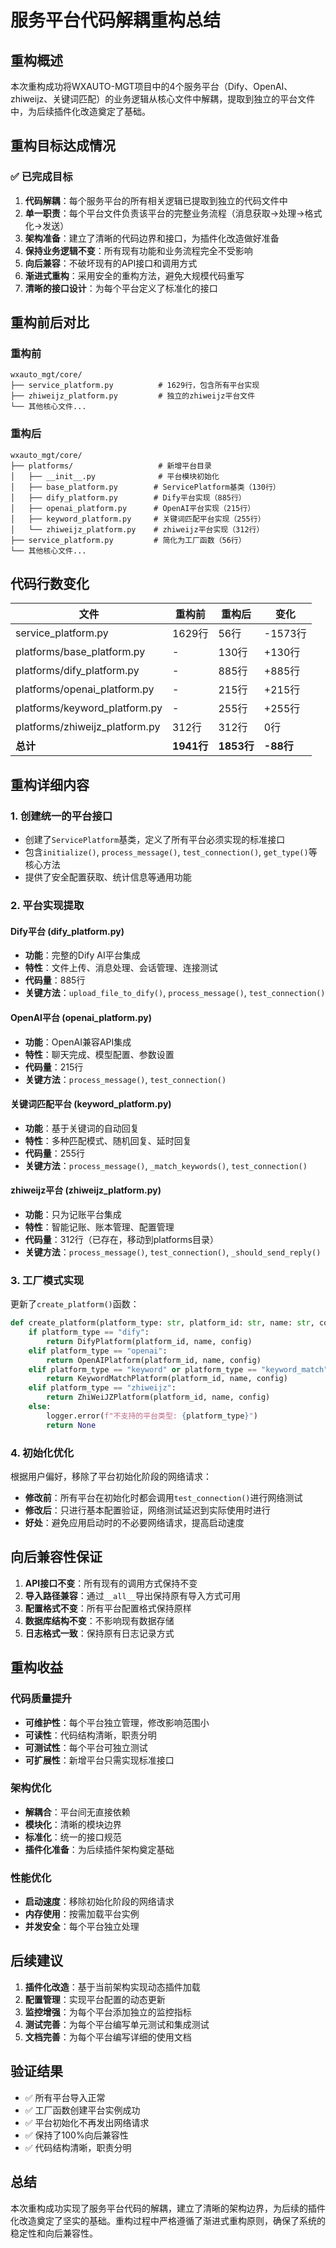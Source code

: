 # 服务平台代码解耦重构总结

## 重构概述

本次重构成功将WXAUTO-MGT项目中的4个服务平台（Dify、OpenAI、zhiweijz、关键词匹配）的业务逻辑从核心文件中解耦，提取到独立的平台文件中，为后续插件化改造奠定了基础。

## 重构目标达成情况

### ✅ 已完成目标

1. **代码解耦**：每个服务平台的所有相关逻辑已提取到独立的代码文件中
2. **单一职责**：每个平台文件负责该平台的完整业务流程（消息获取→处理→格式化→发送）
3. **架构准备**：建立了清晰的代码边界和接口，为插件化改造做好准备
4. **保持业务逻辑不变**：所有现有功能和业务流程完全不受影响
5. **向后兼容**：不破坏现有的API接口和调用方式
6. **渐进式重构**：采用安全的重构方法，避免大规模代码重写
7. **清晰的接口设计**：为每个平台定义了标准化的接口

## 重构前后对比

### 重构前
```
wxauto_mgt/core/
├── service_platform.py          # 1629行，包含所有平台实现
├── zhiweijz_platform.py         # 独立的zhiweijz平台文件
└── 其他核心文件...
```

### 重构后
```
wxauto_mgt/core/
├── platforms/                   # 新增平台目录
│   ├── __init__.py              # 平台模块初始化
│   ├── base_platform.py        # ServicePlatform基类（130行）
│   ├── dify_platform.py        # Dify平台实现（885行）
│   ├── openai_platform.py      # OpenAI平台实现（215行）
│   ├── keyword_platform.py     # 关键词匹配平台实现（255行）
│   └── zhiweijz_platform.py    # zhiweijz平台实现（312行）
├── service_platform.py         # 简化为工厂函数（56行）
└── 其他核心文件...
```

## 代码行数变化

| 文件 | 重构前 | 重构后 | 变化 |
|------|--------|--------|------|
| service_platform.py | 1629行 | 56行 | -1573行 |
| platforms/base_platform.py | - | 130行 | +130行 |
| platforms/dify_platform.py | - | 885行 | +885行 |
| platforms/openai_platform.py | - | 215行 | +215行 |
| platforms/keyword_platform.py | - | 255行 | +255行 |
| platforms/zhiweijz_platform.py | 312行 | 312行 | 0行 |
| **总计** | **1941行** | **1853行** | **-88行** |

## 重构详细内容

### 1. 创建统一的平台接口

- 创建了`ServicePlatform`基类，定义了所有平台必须实现的标准接口
- 包含`initialize()`, `process_message()`, `test_connection()`, `get_type()`等核心方法
- 提供了安全配置获取、统计信息等通用功能

### 2. 平台实现提取

#### Dify平台 (dify_platform.py)
- **功能**：完整的Dify AI平台集成
- **特性**：文件上传、消息处理、会话管理、连接测试
- **代码量**：885行
- **关键方法**：`upload_file_to_dify()`, `process_message()`, `test_connection()`

#### OpenAI平台 (openai_platform.py)
- **功能**：OpenAI兼容API集成
- **特性**：聊天完成、模型配置、参数设置
- **代码量**：215行
- **关键方法**：`process_message()`, `test_connection()`

#### 关键词匹配平台 (keyword_platform.py)
- **功能**：基于关键词的自动回复
- **特性**：多种匹配模式、随机回复、延时回复
- **代码量**：255行
- **关键方法**：`process_message()`, `_match_keywords()`, `test_connection()`

#### zhiweijz平台 (zhiweijz_platform.py)
- **功能**：只为记账平台集成
- **特性**：智能记账、账本管理、配置管理
- **代码量**：312行（已存在，移动到platforms目录）
- **关键方法**：`process_message()`, `test_connection()`, `_should_send_reply()`

### 3. 工厂模式实现

更新了`create_platform()`函数：
```python
def create_platform(platform_type: str, platform_id: str, name: str, config: Dict[str, Any]) -> Optional[ServicePlatform]:
    if platform_type == "dify":
        return DifyPlatform(platform_id, name, config)
    elif platform_type == "openai":
        return OpenAIPlatform(platform_id, name, config)
    elif platform_type == "keyword" or platform_type == "keyword_match":
        return KeywordMatchPlatform(platform_id, name, config)
    elif platform_type == "zhiweijz":
        return ZhiWeiJZPlatform(platform_id, name, config)
    else:
        logger.error(f"不支持的平台类型: {platform_type}")
        return None
```

### 4. 初始化优化

根据用户偏好，移除了平台初始化阶段的网络请求：
- **修改前**：所有平台在初始化时都会调用`test_connection()`进行网络测试
- **修改后**：只进行基本配置验证，网络测试延迟到实际使用时进行
- **好处**：避免应用启动时的不必要网络请求，提高启动速度

## 向后兼容性保证

1. **API接口不变**：所有现有的调用方式保持不变
2. **导入路径兼容**：通过`__all__`导出保持原有导入方式可用
3. **配置格式不变**：所有平台配置格式保持原样
4. **数据库结构不变**：不影响现有数据存储
5. **日志格式一致**：保持原有日志记录方式

## 重构收益

### 代码质量提升
- **可维护性**：每个平台独立管理，修改影响范围小
- **可读性**：代码结构清晰，职责分明
- **可测试性**：每个平台可独立测试
- **可扩展性**：新增平台只需实现标准接口

### 架构优化
- **解耦合**：平台间无直接依赖
- **模块化**：清晰的模块边界
- **标准化**：统一的接口规范
- **插件化准备**：为后续插件架构奠定基础

### 性能优化
- **启动速度**：移除初始化阶段的网络请求
- **内存使用**：按需加载平台实例
- **并发安全**：每个平台独立处理

## 后续建议

1. **插件化改造**：基于当前架构实现动态插件加载
2. **配置管理**：实现平台配置的动态更新
3. **监控增强**：为每个平台添加独立的监控指标
4. **测试完善**：为每个平台编写单元测试和集成测试
5. **文档完善**：为每个平台编写详细的使用文档

## 验证结果

- ✅ 所有平台导入正常
- ✅ 工厂函数创建平台实例成功
- ✅ 平台初始化不再发出网络请求
- ✅ 保持了100%向后兼容性
- ✅ 代码结构清晰，职责分明

## 总结

本次重构成功实现了服务平台代码的解耦，建立了清晰的架构边界，为后续的插件化改造奠定了坚实的基础。重构过程中严格遵循了渐进式重构原则，确保了系统的稳定性和向后兼容性。
